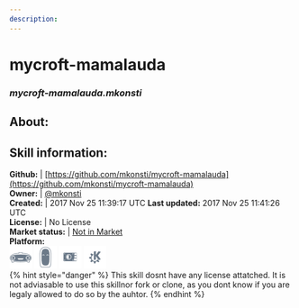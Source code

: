 ```yaml
--- 
description: 
---
```


# mycroft-mamalauda  
### _mycroft-mamalauda.mkonsti_  
## About:  


## Skill information:  
**Github:** | [https://github.com/mkonsti/mycroft-mamalauda](https://github.com/mkonsti/mycroft-mamalauda)  
**Owner:** | [@mkonsti](https://github.com/mkonsti)  
**Created:** | 2017 Nov 25 11:39:17 UTC  **Last updated:** 2017 Nov 25 11:41:26 UTC  
**License:** | No License  
**Market status:** | [Not in Market](https://market.mycroft.ai/skill/)  
**Platform:**  
 ![](../.gitbook/assets/mark-1-icon.png)  ![](../.gitbook/assets/mark-2-icon.png)  ![](../.gitbook/assets/picroft-icon.png)  ![](../.gitbook/assets/kde.png)   
{% hint style="danger" %}
This skill dosnt have any license attatched. It is not adviasable to use this skillnor fork or clone, as you dont know if you are legaly allowed to do so by the auhtor.
{% endhint %}

